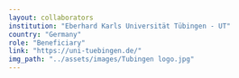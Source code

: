 ```yaml
---
layout: collaborators
institution: "Eberhard Karls Universität Tübingen - UT"
country: "Germany"
role: "Beneficiary"
link: "https://uni-tuebingen.de/"
img_path: "../assets/images/Tubingen logo.jpg"
---
```

